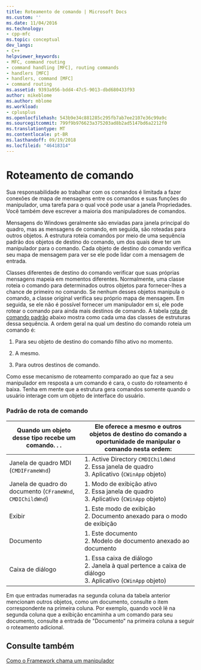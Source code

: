```yaml
---
title: Roteamento de comando | Microsoft Docs
ms.custom: ''
ms.date: 11/04/2016
ms.technology:
- cpp-mfc
ms.topic: conceptual
dev_langs:
- C++
helpviewer_keywords:
- MFC, command routing
- command handling [MFC], routing commands
- handlers [MFC]
- handlers, command [MFC]
- command routing
ms.assetid: 9393a956-bdd4-47c5-9013-dbd680433f93
author: mikeblome
ms.author: mblome
ms.workload:
- cplusplus
ms.openlocfilehash: 543b9e34c881285c295fb7ab7ee2107e36c99a9c
ms.sourcegitcommit: 799f9b976623a375203ad8b2ad5147bd6a2212f0
ms.translationtype: MT
ms.contentlocale: pt-BR
ms.lasthandoff: 09/19/2018
ms.locfileid: "46418314"
---
```

# <a name="command-routing"></a>Roteamento de comando

Sua responsabilidade ao trabalhar com os comandos é limitada a fazer conexões de mapa de mensagens entre os comandos e suas funções do manipulador, uma tarefa para o qual você pode usar a janela Propriedades. Você também deve escrever a maioria dos manipuladores de comandos.

Mensagens do Windows geralmente são enviadas para janela principal do quadro, mas as mensagens de comando, em seguida, são roteadas para outros objetos. A estrutura roteia comandos por meio de uma sequência padrão dos objetos de destino do comando, um dos quais deve ter um manipulador para o comando. Cada objeto de destino do comando verifica seu mapa de mensagem para ver se ele pode lidar com a mensagem de entrada.

Classes diferentes de destino do comando verificar que suas próprias mensagens mapeia em momentos diferentes. Normalmente, uma classe roteia o comando para determinados outros objetos para fornecer-lhes a chance de primeiro no comando. Se nenhum desses objetos manipula o comando, a classe original verifica seu próprio mapa de mensagem. Em seguida, se ele não é possível fornecer um manipulador em si, ele pode rotear o comando para ainda mais destinos de comando. A tabela [rota de comando padrão](#_core_standard_command_route) abaixo mostra como cada uma das classes de estruturas dessa sequência. A ordem geral na qual um destino do comando roteia um comando é:

1. Para seu objeto de destino do comando filho ativo no momento.

1. A mesmo.

1. Para outros destinos de comando.

Como esse mecanismo de roteamento comparado ao que faz a seu manipulador em resposta a um comando é cara, o custo do roteamento é baixa. Tenha em mente que a estrutura gera comandos somente quando o usuário interage com um objeto de interface do usuário.

### <a name="_core_standard_command_route"></a> Padrão de rota de comando

|Quando um objeto desse tipo recebe um comando. . .|Ele oferece a mesmo e outros objetos de destino do comando a oportunidade de manipular o comando nesta ordem:|
|----------------------------------------------------------|-----------------------------------------------------------------------------------------------------|
|Janela de quadro MDI (`CMDIFrameWnd`)|1.  Active Directory `CMDIChildWnd`<br />2.  Essa janela de quadro<br />3.  Aplicativo (`CWinApp` objeto)|
|Janela de quadro do documento (`CFrameWnd`, `CMDIChildWnd`)|1.  Modo de exibição ativo<br />2.  Essa janela de quadro<br />3.  Aplicativo (`CWinApp` objeto)|
|Exibir|1.  Este modo de exibição<br />2.  Documento anexado para o modo de exibição|
|Documento|1.  Este documento<br />2.  Modelo de documento anexado ao documento|
|Caixa de diálogo|1.  Essa caixa de diálogo<br />2.  Janela à qual pertence a caixa de diálogo<br />3.  Aplicativo (`CWinApp` objeto)|

Em que entradas numeradas na segunda coluna da tabela anterior mencionam outros objetos, como um documento, consulte o item correspondente na primeira coluna. Por exemplo, quando você lê na segunda coluna que a exibição encaminha a um comando para seu documento, consulte a entrada de "Documento" na primeira coluna a seguir o roteamento adicional.

## <a name="see-also"></a>Consulte também

[Como o Framework chama um manipulador](../mfc/how-the-framework-calls-a-handler.md)

